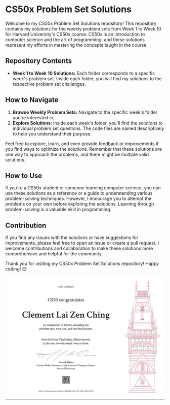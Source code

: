 # CS50x Problem Set Solutions

Welcome to my CS50x Problem Set Solutions repository! This repository contains my solutions for the weekly problem sets from Week 1 to Week 10 for Harvard University's CS50x course. CS50x is an introduction to computer science and the art of programming, and these solutions represent my efforts in mastering the concepts taught in the course.

## Repository Contents

- **Week 1 to Week 10 Solutions:** Each folder corresponds to a specific week's problem set. Inside each folder, you will find my solutions to the respective problem set challenges.

## How to Navigate

1. **Browse Weekly Problem Sets:** Navigate to the specific week's folder you're interested in.
2. **Explore Solutions:** Inside each week's folder, you'll find the solutions to individual problem set questions. The code files are named descriptively to help you understand their purpose.

Feel free to explore, learn, and even provide feedback or improvements if you find ways to optimize the solutions. Remember that these solutions are one way to approach the problems, and there might be multiple valid solutions.

## How to Use

If you're a CS50x student or someone learning computer science, you can use these solutions as a reference or a guide to understanding various problem-solving techniques. However, I encourage you to attempt the problems on your own before exploring the solutions. Learning through problem-solving is a valuable skill in programming.

## Contribution

If you find any issues with the solutions or have suggestions for improvements, please feel free to open an issue or create a pull request. I welcome contributions and collaboration to make these solutions more comprehensive and helpful for the community.

Thank you for visiting my CS50x Problem Set Solutions repository! Happy coding! 😊

![Example Image](CS50x.png)
